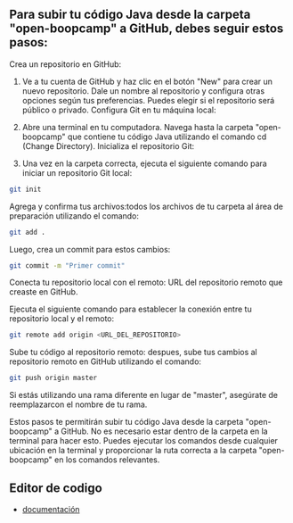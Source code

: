 ## Para subir tu código Java desde la carpeta "open-boopcamp" a GitHub, debes seguir estos pasos:

Crea un repositorio en GitHub:

1. Ve a tu cuenta de GitHub y haz clic en el botón "New" para crear un nuevo repositorio.
Dale un nombre al repositorio y configura otras opciones según tus preferencias. Puedes elegir si el repositorio será público o privado.
Configura Git en tu máquina local:

2. Abre una terminal en tu computadora.
Navega hasta la carpeta "open-boopcamp" que contiene tu código Java utilizando el comando cd (Change Directory).
Inicializa el repositorio Git:

3. Una vez en la carpeta correcta, ejecuta el siguiente comando para iniciar un repositorio Git local:

```bash
git init
```
Agrega y confirma tus archivos:todos los archivos de tu carpeta al área de preparación utilizando el comando:

```bash
git add .
```
Luego, crea un commit para estos cambios:
```bash
git commit -m "Primer commit"

```
Conecta tu repositorio local con el remoto:
URL del repositorio remoto que creaste en GitHub.

Ejecuta el siguiente comando para establecer la conexión entre tu repositorio local y el remoto:

```bash
git remote add origin <URL_DEL_REPOSITORIO>

```
Sube tu código al repositorio remoto:
despues, sube tus cambios al repositorio remoto en GitHub utilizando el comando:

```bash
git push origin master
```
Si estás utilizando una rama diferente en lugar de "master", asegúrate de reemplazarcon el nombre de tu rama.

Estos pasos te permitirán subir tu código Java desde la carpeta "open-boopcamp" a GitHub. No es necesario estar dentro de la carpeta en la terminal para hacer esto. Puedes ejecutar los comandos desde cualquier ubicación en la terminal y proporcionar la ruta correcta a la carpeta "open-boopcamp" en los comandos relevantes.

## Editor de codigo
- [documentación](https://www.jetbrains.com/help/idea/working-with-code-documentation.html)

